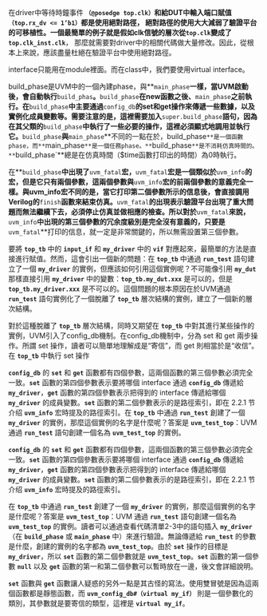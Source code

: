 在driver中等待時鐘事件 **`（@posedge top.clk）`**和給DUT中輸入端口賦值**`（top.rx_dv <= 1‘b1）`**都是使用絕對路徑，
絕對路徑的使用大大減弱了驗證平台的可移植性。一個最簡單的例子就是假如clk信號的層次從**`top.clk`**變成了**`top.clk_inst.clk`**，
那麼就需要對driver中的相關代碼做大量修改。因此，從根本上來說，應該盡量杜絕在驗證平台中使用絕對路徑。

interface只能用在module裡面。而在class中，我們要使用virtual interface。

build_phase是UVM中的一個內建phase，與**`main_phase`**一樣，當UVM啟動後，會自動執行**`build_phas`**。**`build_phase`**在new函數之後、**`main_phase`**之前執行。在**`build_phase`**中主要通過**`config_db`**的set和get操作來傳遞一些數據，以及實例化成員變數等。需要注意的是，這裡需要加入**`super.build_phase`**語句，因為在其父類的**`build_phase`**中執行了一些必要的操作，這裡必須顯式地調用並執行它。**`build_phase`**與**`main_phase`**不同的一點在於，build_phase`**是一個函數phase，而**`main_phase`**是一個任務phase。**`build_phase`**是不消耗仿真時間的。**`build_phase`**總是在仿真時間（$time函數打印出的時間）為0時執行。

在**`build_phase`**中出現了**`uvm_fatal`**宏，**`uvm_fatal`**宏是一個類似於**`uvm_info`**的宏，但是它只有兩個參數，這兩個參數與**`uvm_info`**宏的前兩個參數的意義完全一樣。與uvm_info宏不同的是，當它打印第二個參數所示的信息後，會直接調用Verilog的**`finish`**函數來結束仿真。**`uvm_fatal`**的出現表示驗證平台出現了重大問題而無法繼續下去，必須停止仿真並做相應的檢查。所以對於**`uvm_fatal`**來說，**`uvm_info`**中出現的第三個參數的冗余度級別是完全沒有意義的，只要是**`uvm_fatal`**打印的信息，就一定是非常關鍵的，所以無需設置第三個參數。


要將 **`top_tb`** 中的 **`input_if`** 和 **`my_driver`** 中的 **`vif`** 對應起來，最簡單的方法是直接進行賦值。然而，這會引出一個新的問題：在 **`top_tb`** 中通過 **`run_test`** 語句建立了一個 **`my_driver`** 的實例，但應該如何引用這個實例呢？不可能像引用 **`my_dut`** 那樣直接引用 **`my_driver`** 中的變數：**`top_tb.my_dut.xxx`** 是可以的，但是 **`top_tb.my_driver.xxx`** 是不可以的。這個問題的根本原因在於UVM通過 **`run_test`** 語句實例化了一個脫離了 **`top_tb`** 層次結構的實例，建立了一個新的層次結構。

對於這種脫離了 **`top_tb`** 層次結構，同時又期望在 **`top_tb`** 中對其進行某些操作的實例，UVM引入了config_db機制。在config_db機制中，分為 set 和 get 兩步操作。所謂 set 操作，讀者可以簡單地理解成是“寄信”，而 get 則相當於是“收信”。在 **`top_tb`** 中執行 set 操作

**`config_db`** 的 **`set`** 和 **`get`** 函數都有四個參數，這兩個函數的第三個參數必須完全一致。**`set`** 函數的第四個參數表示要將哪個 interface 通過 **`config_db`** 傳遞給 **`my_driver`**，**`get`** 函數的第四個參數表示把得到的 interface 傳遞給哪個 **`my_driver`** 的成員變數。**`set`** 函數的第二個參數表示的是路徑索引，即在 2.2.1 节介绍 **`uvm_info`** 宏時提及的路徑索引。在 **`top_tb`** 中通過 **`run_test`** 創建了一個 **`my_driver`** 的實例，那麼這個實例的名字是什麼呢？答案是 **`uvm_test_top`**：UVM 通過 **`run_test`** 語句創建一個名為 **`uvm_test_top`** 的實例。

**`config_db`** 的 **`set`** 和 **`get`** 函數都有四個參數，這兩個函數的第三個參數必須完全一致。**`set`** 函數的第四個參數表示要將哪個 interface 通過 **`config_db`** 傳遞給 **`my_driver`**，**`get`** 函數的第四個參數表示把得到的 interface 傳遞給哪個 **`my_driver`** 的成員變數。**`set`** 函數的第二個參數表示的是路徑索引，即在 2.2.1 节介绍 **`uvm_info`** 宏時提及的路徑索引。

在 **`top_tb`** 中通過 **`run_test`** 創建了一個 **`my_driver`** 的實例，那麼這個實例的名字是什麼呢？答案是 **`uvm_test_top`**：UVM 通過 **`run_test`** 語句創建一個名為 **`uvm_test_top`** 的實例。讀者可以通過查看代碼清單2-3中的語句插入 **`my_driver`**（在 **`build_phase`** 或 **`main_phase`** 中）來進行驗證。無論傳遞給 **`run_test`** 的參數是什麼，創建的實例的名字都為 **`uvm_test_top`**。由於 **`set`** 操作的目標是 **`my_driver`**，所以 **`set`** 函數的第二個參數就是 **`uvm_test_top`**。**`set`** 函數的第一個參數 **`null`** 以及 **`get`** 函數的第一和第二個參數可以暫時放在一邊，後文會詳細說明。

**`set`** 函數與 **`get`** 函數讓人疑惑的另外一點是其古怪的寫法。使用雙冒號是因為這兩個函數都是靜態函數，而 **`uvm_config_db#（virtual my_if）`** 則是一個參數化的類別，其參數就是要寄信的類型，這裡是 **`virtual my_if`**。
